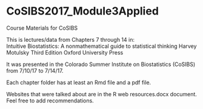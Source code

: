 # CoSIBS2017_Module3Applied
Course Materials for CoSIBS

This is lectures/data from Chapters 7 through 14 in:  
Intuitive Biostatistics: A nonmathematical guide to statistical thinking
Harvey Motulsky
Third Edition
Oxford University Press

It was presented in the Colorado Summer Institute on Biostatistics (CoSIBS) from 7/10/17 to 7/14/17.

Each chapter folder has at least an Rmd file and a pdf file.

Websites that were talked about are in the R web resources.docx document.  Feel free to add recommendations.
